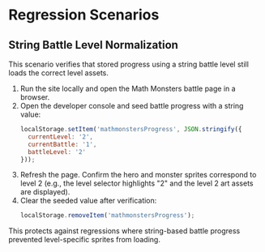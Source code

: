 # Regression Scenarios

## String Battle Level Normalization

This scenario verifies that stored progress using a string battle level still loads the correct level assets.

1. Run the site locally and open the Math Monsters battle page in a browser.
2. Open the developer console and seed battle progress with a string value:
   ```js
   localStorage.setItem('mathmonstersProgress', JSON.stringify({
     currentLevel: '2',
     currentBattle: '1',
     battleLevel: '2'
   }));
   ```
3. Refresh the page. Confirm the hero and monster sprites correspond to level 2 (e.g., the level selector highlights "2" and the level 2 art assets are displayed).
4. Clear the seeded value after verification:
   ```js
   localStorage.removeItem('mathmonstersProgress');
   ```

This protects against regressions where string-based battle progress prevented level-specific sprites from loading.
